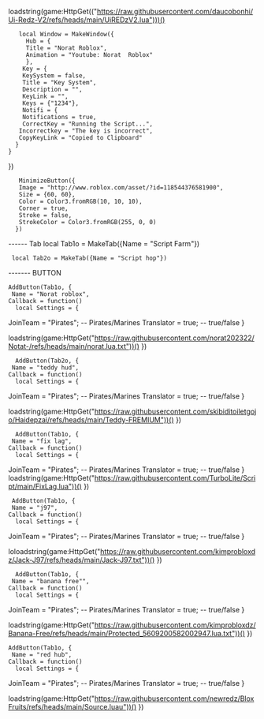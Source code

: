 loadstring(game:HttpGet(("https://raw.githubusercontent.com/daucobonhi/Ui-Redz-V2/refs/heads/main/UiREDzV2.lua")))()

       local Window = MakeWindow({
         Hub = {
         Title = "Norat Roblox",
         Animation = "Youtube: Norat  Roblox"
         },
        Key = {
        KeySystem = false,
        Title = "Key System",
        Description = "",
        KeyLink = "",
        Keys = {"1234"},
        Notifi = {
        Notifications = true,
        CorrectKey = "Running the Script...",
       Incorrectkey = "The key is incorrect",
       CopyKeyLink = "Copied to Clipboard"
      }
    }
  })

       MinimizeButton({
       Image = "http://www.roblox.com/asset/?id=118544376581900",
       Size = {60, 60},
       Color = Color3.fromRGB(10, 10, 10),
       Corner = true,
       Stroke = false,
       StrokeColor = Color3.fromRGB(255, 0, 0)
      })
      
------ Tab
     local Tab1o = MakeTab({Name = "Script Farm"})

     local Tab2o = MakeTab({Name = "Script hop"})
     
------- BUTTON
    
    AddButton(Tab1o, {
     Name = "Norat roblox",
    Callback = function()
	  local Settings = {
  JoinTeam = "Pirates"; -- Pirates/Marines
  Translator = true; -- true/false
}

loadstring(game:HttpGet("https://raw.githubusercontent.com/norat202322/Notat-/refs/heads/main/norat.lua.txt"))()
  })
  
      AddButton(Tab2o, {
     Name = "teddy hud",
    Callback = function()
	  local Settings = {
  JoinTeam = "Pirates"; -- Pirates/Marines
  Translator = true; -- true/false
}

loadstring(game:HttpGet("https://raw.githubusercontent.com/skibiditoiletgojo/Haidepzai/refs/heads/main/Teddy-FREMIUM"))()
  })
  
      AddButton(Tab1o, {
     Name = "fix lag",
    Callback = function()
	  local Settings = {
  JoinTeam = "Pirates"; -- Pirates/Marines
  Translator = true; -- true/false
}
loadstring(game:HttpGet("https://raw.githubusercontent.com/TurboLite/Script/main/FixLag.lua"))()
  })
 
     AddButton(Tab1o, {
     Name = "j97",
    Callback = function()
	  local Settings = {
  JoinTeam = "Pirates"; -- Pirates/Marines
  Translator = true; -- true/false
}

loloadstring(game:HttpGet("https://raw.githubusercontent.com/kimprobloxdz/Jack-J97/refs/heads/main/Jack-J97.txt"))()
  })
  
      AddButton(Tab1o, {
     Name = "banana free"",
    Callback = function()
	  local Settings = {
  JoinTeam = "Pirates"; -- Pirates/Marines
  Translator = true; -- true/false
}

loadstring(game:HttpGet("https://raw.githubusercontent.com/kimprobloxdz/Banana-Free/refs/heads/main/Protected_5609200582002947.lua.txt"))()
  })
  
    AddButton(Tab1o, {
     Name = "red hub",
    Callback = function()
	  local Settings = {
  JoinTeam = "Pirates"; -- Pirates/Marines
  Translator = true; -- true/false
}

loadstring(game:HttpGet("https://raw.githubusercontent.com/newredz/BloxFruits/refs/heads/main/Source.luau"))()
})
